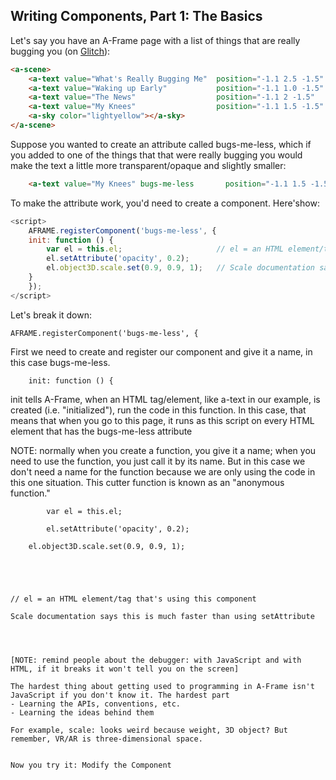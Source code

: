 ﻿## Writing Components, Part 1: The Basics

Let's say you have an A-Frame page with a list of things that are really bugging you (on [Glitch]()):

```HTML
<a-scene>
    <a-text value="What's Really Bugging Me"  position="-1.1 2.5 -1.5" color="black" font="kelsonsans"></a-text>
    <a-text value="Waking up Early"           position="-1.1 1.0 -1.5" color="red" font="kelsonsans"></a-text>
    <a-text value="The News"                  position="-1.1 2 -1.5"   color="red" font="kelsonsans"></a-text>
    <a-text value="My Knees"                  position="-1.1 1.5 -1.5" color="red" font="kelsonsans"></a-text>
    <a-sky color="lightyellow"></a-sky>
</a-scene>
```

Suppose you wanted to create an attribute called bugs-me-less, which if you added to one of the things that that were really bugging you would make the text a little more transparent/opaque and slightly smaller:

```HTML
    <a-text value="My Knees" bugs-me-less       position="-1.1 1.5 -1.5" color="red" font="kelsonsans"></a-text>
```
To make the attribute work, you'd need to create a component. Here'show:

```JavaScript
<script>
    AFRAME.registerComponent('bugs-me-less', {
    init: function () {
        var el = this.el;                     // el = an HTML element/tag that's using this component
        el.setAttribute('opacity', 0.2);
        el.object3D.scale.set(0.9, 0.9, 1);   // Scale documentation says this is much faster than using setAttribute
    }
    });
</script>
```

Let's break it down:

```
AFRAME.registerComponent('bugs-me-less', {
```

First we need to create and register our component and give it a name, in this case bugs-me-less.

```
    init: function () {
```

init tells A-Frame,  when an HTML tag/element, like a-text in our example, is created (i.e. "initialized"), run the code in this function. In this case, that means that when you go to this page, it runs as this script on every HTML element that has the bugs-me-less attribute

NOTE: normally when you create a function, you give it a name; when you need to use the function, you just call it by its name. But in this case we don't need a name for the function because we are only using the code in this one situation. This cutter function is known as an "anonymous function."

```
        var el = this.el;
```

```
        el.setAttribute('opacity', 0.2);

```
        el.object3D.scale.set(0.9, 0.9, 1);
```




// el = an HTML element/tag that's using this component 

Scale documentation says this is much faster than using setAttribute




[NOTE: remind people about the debugger: with JavaScript and with HTML, if it breaks it won't tell you on the screen]

The hardest thing about getting used to programming in A-Frame isn't JavaScript if you don't know it. The hardest part
- Learning the APIs, conventions, etc.
- Learning the ideas behind them

For example, scale: looks weird because weight, 3D object? But remember, VR/AR is three-dimensional space.


Now you try it: Modify the Component


